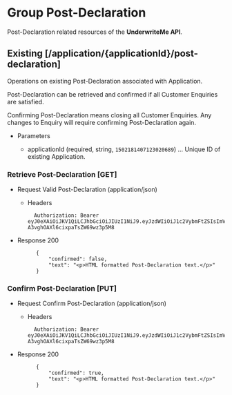 # Group Post-Declaration
Post-Declaration related resources of the **UnderwriteMe API**.

## Existing [/application/{applicationId}/post-declaration]
Operations on existing Post-Declaration associated with Application.

Post-Declaration can be retrieved and confirmed if all Customer Enquiries are satisfied.

Confirming Post-Declaration means closing all Customer Enquiries. Any changes to Enquiry will require confirming Post-Declaration again.

+ Parameters

    + applicationId (required, string, `1502181407123020689`) ... Unique ID of existing Application.

### Retrieve Post-Declaration [GET]
+ Request Valid Post-Declaration (application/json)

    + Headers

            Authorization: Bearer eyJ0eXAiOiJKV1QiLCJhbGciOiJIUzI1NiJ9.eyJzdWIiOiJ1c2VybmFtZSIsImV4cCI6MTQyMjU0MDAzMH0.oyMYL7t57jhBvw-A3vghOAXl6cixpaTsZW69wz3p5M8

+ Response 200

            {
                "confirmed": false,
                "text": "<p>HTML formatted Post-Declaration text.</p>"
            }

### Confirm Post-Declaration [PUT]
+ Request Confirm Post-Declaration (application/json)

    + Headers

            Authorization: Bearer eyJ0eXAiOiJKV1QiLCJhbGciOiJIUzI1NiJ9.eyJzdWIiOiJ1c2VybmFtZSIsImV4cCI6MTQyMjU0MDAzMH0.oyMYL7t57jhBvw-A3vghOAXl6cixpaTsZW69wz3p5M8

+ Response 200

            {
                "confirmed": true,
                "text": "<p>HTML formatted Post-Declaration text.</p>"
            }
